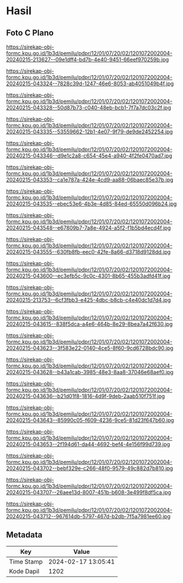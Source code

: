 # Hasil

## Foto C Plano

https://sirekap-obj-formc.kpu.go.id/1b3d/pemilu/pdpr/12/01/07/20/02/1201072002004-20240215-213627--09e1dff4-bd7b-4e40-9451-66eef970259b.jpg

https://sirekap-obj-formc.kpu.go.id/1b3d/pemilu/pdpr/12/01/07/20/02/1201072002004-20240215-043324--7828c39d-1247-46e6-8053-ab4051049b4f.jpg

https://sirekap-obj-formc.kpu.go.id/1b3d/pemilu/pdpr/12/01/07/20/02/1201072002004-20240215-043328--50d87b73-c040-48eb-bcb1-7f7a7dc03c2f.jpg

https://sirekap-obj-formc.kpu.go.id/1b3d/pemilu/pdpr/12/01/07/20/02/1201072002004-20240215-043335--53559662-12b1-4e07-9f79-de9de2452254.jpg

https://sirekap-obj-formc.kpu.go.id/1b3d/pemilu/pdpr/12/01/07/20/02/1201072002004-20240215-043346--d9e1c2a8-c654-45e4-a940-4f2fe0470ad7.jpg

https://sirekap-obj-formc.kpu.go.id/1b3d/pemilu/pdpr/12/01/07/20/02/1201072002004-20240215-043353--ca1e787a-424e-4cd9-aa88-06baec85e37b.jpg

https://sirekap-obj-formc.kpu.go.id/1b3d/pemilu/pdpr/12/01/07/20/02/1201072002004-20240215-043535--ebec53e6-4b3e-4d85-84ed-65550d096b24.jpg

https://sirekap-obj-formc.kpu.go.id/1b3d/pemilu/pdpr/12/01/07/20/02/1201072002004-20240215-043548--e67809b7-7a8e-4924-a5f2-f1b5bd4ecd4f.jpg

https://sirekap-obj-formc.kpu.go.id/1b3d/pemilu/pdpr/12/01/07/20/02/1201072002004-20240215-043555--630fb8fb-eec0-42fe-8a66-d3718d9128dd.jpg

https://sirekap-obj-formc.kpu.go.id/1b3d/pemilu/pdpr/12/01/07/20/02/1201072002004-20240215-043600--ec3efb5c-9c0c-4301-8b65-455b3adfd41f.jpg

https://sirekap-obj-formc.kpu.go.id/1b3d/pemilu/pdpr/12/01/07/20/02/1201072002004-20240215-213753--6cf3fbb3-e425-4dbc-b8cb-c4e40dc1d7d4.jpg

https://sirekap-obj-formc.kpu.go.id/1b3d/pemilu/pdpr/12/01/07/20/02/1201072002004-20240215-043615--838f5dca-a4e6-464b-8e29-8bea7a42f630.jpg

https://sirekap-obj-formc.kpu.go.id/1b3d/pemilu/pdpr/12/01/07/20/02/1201072002004-20240215-043623--3f583e22-0140-4ce5-8f60-9cd6728bdc90.jpg

https://sirekap-obj-formc.kpu.go.id/1b3d/pemilu/pdpr/12/01/07/20/02/1201072002004-20240215-043628--b43a1cab-3985-48e3-8aa8-37046e68aef0.jpg

https://sirekap-obj-formc.kpu.go.id/1b3d/pemilu/pdpr/12/01/07/20/02/1201072002004-20240215-043636--b21d01f8-1816-4d9f-9deb-2aab510f751f.jpg

https://sirekap-obj-formc.kpu.go.id/1b3d/pemilu/pdpr/12/01/07/20/02/1201072002004-20240215-043643--85990c05-f609-4236-9ce5-81d23f647b60.jpg

https://sirekap-obj-formc.kpu.go.id/1b3d/pemilu/pdpr/12/01/07/20/02/1201072002004-20240215-043653--2f194d61-da44-4692-bef4-4e156f99d739.jpg

https://sirekap-obj-formc.kpu.go.id/1b3d/pemilu/pdpr/12/01/07/20/02/1201072002004-20240215-043702--bebf329e-c266-48f0-9579-49c882d7b810.jpg

https://sirekap-obj-formc.kpu.go.id/1b3d/pemilu/pdpr/12/01/07/20/02/1201072002004-20240215-043707--26aee13d-8007-451b-b608-3e499f8df5ca.jpg

https://sirekap-obj-formc.kpu.go.id/1b3d/pemilu/pdpr/12/01/07/20/02/1201072002004-20240215-043712--967614db-5797-467d-b2db-7f5a7981ee60.jpg


## Metadata

| Key        | Value               |
| ---------- | ------------------- |
| Time Stamp | 2024-02-17 13:05:41 |
| Kode Dapil | 1202                |




